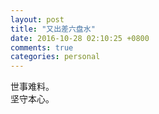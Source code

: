 ```yaml
---
layout: post
title: "又出差六盘水"
date: 2016-10-28 02:10:25 +0800
comments: true
categories: personal
---
```

世事难料。  
坚守本心。
